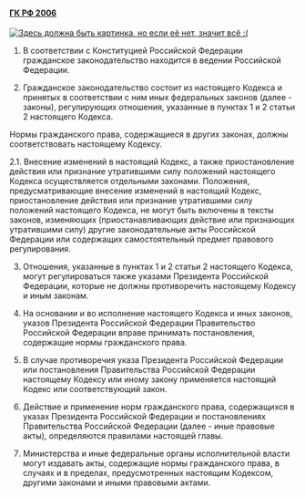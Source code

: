 #### [ГК РФ 2006](https://lalawland.github.io/eurasia/russia/civil)

[![Здесь должна быть картинка, но если её нет, значит всё :(](https://sreda24.ru/media/k2/items/cache/22265d513e332f95b5c369bb043b31d8_XL.jpg)](https://sreda24.ru/media/k2/items/cache/22265d513e332f95b5c369bb043b31d8_XL.jpg)

1. В соответствии с Конституцией Российской Федерации гражданское законодательство находится в ведении Российской Федерации.

2. Гражданское законодательство состоит из настоящего Кодекса и принятых в соответствии с ним иных федеральных законов (далее - законы), регулирующих отношения, указанные в пунктах 1 и 2 статьи 2 настоящего Кодекса.

Нормы гражданского права, содержащиеся в других законах, должны соответствовать настоящему Кодексу.

2.1. Внесение изменений в настоящий Кодекс, а также приостановление действия или признание утратившими силу положений настоящего Кодекса осуществляется отдельными законами. Положения, предусматривающие внесение изменений в настоящий Кодекс, приостановление действия или признание утратившими силу положений настоящего Кодекса, не могут быть включены в тексты законов, изменяющих (приостанавливающих действие или признающих утратившими силу) другие законодательные акты Российской Федерации или содержащих самостоятельный предмет правового регулирования.

3. Отношения, указанные в пунктах 1 и 2 статьи 2 настоящего Кодекса, могут регулироваться также указами Президента Российской Федерации, которые не должны противоречить настоящему Кодексу и иным законам.

4. На основании и во исполнение настоящего Кодекса и иных законов, указов Президента Российской Федерации Правительство Российской Федерации вправе принимать постановления, содержащие нормы гражданского права.

5. В случае противоречия указа Президента Российской Федерации или постановления Правительства Российской Федерации настоящему Кодексу или иному закону применяется настоящий Кодекс или соответствующий закон.

6. Действие и применение норм гражданского права, содержащихся в указах Президента Российской Федерации и постановлениях Правительства Российской Федерации (далее - иные правовые акты), определяются правилами настоящей главы.

7. Министерства и иные федеральные органы исполнительной власти могут издавать акты, содержащие нормы гражданского права, в случаях и в пределах, предусмотренных настоящим Кодексом, другими законами и иными правовыми актами.

